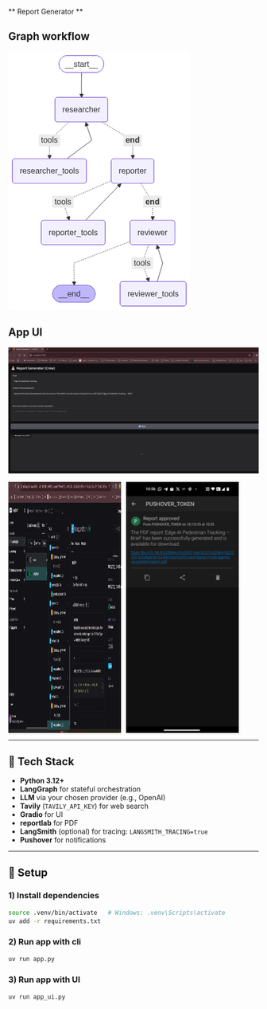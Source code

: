 
** Report Generator **
## Graph workflow

![Alt text](images/flow.png)

## App UI

![Alt text](images/app_ui.png)

<div style="display:flex; gap:10px;">
  <img src="images/langsmith.jpg" width="45%">
  <img src="images/pushover_notification.png" width="45%">
</div>


---

## 🧩 Tech Stack

- **Python 3.12+**
- **LangGraph** for stateful orchestration
- **LLM** via your chosen provider (e.g., OpenAI)  
- **Tavily** (`TAVILY_API_KEY`) for web search
- **Gradio** for UI
- **reportlab** for PDF
- **LangSmith** (optional) for tracing: `LANGSMITH_TRACING=true`
- **Pushover** for notifications

---

## 🔧 Setup
### 1) Install dependencies
```bash
source .venv/bin/activate   # Windows: .venv\Scripts\activate
uv add -r requirements.txt
```

### 2) Run app with cli
```bash
uv run app.py
```

### 3) Run app with UI
~~~bash
uv run app_ui.py
~~~

